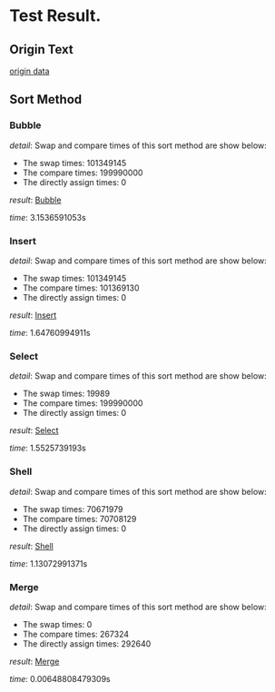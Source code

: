 # Test Result.

## Origin Text

[origin data](./data/random.txt)

## Sort Method

### Bubble

*detail*:
Swap and compare times of this sort method are show below:
- The swap times: 101349145
- The compare times: 199990000
- The directly assign times: 0


*result*:
[Bubble](./data/Bubble.txt)

*time*:
3.1536591053s

### Insert

*detail*:
Swap and compare times of this sort method are show below:
- The swap times: 101349145
- The compare times: 101369130
- The directly assign times: 0


*result*:
[Insert](./data/Insert.txt)

*time*:
1.64760994911s

### Select

*detail*:
Swap and compare times of this sort method are show below:
- The swap times: 19989
- The compare times: 199990000
- The directly assign times: 0


*result*:
[Select](./data/Select.txt)

*time*:
1.5525739193s

### Shell

*detail*:
Swap and compare times of this sort method are show below:
- The swap times: 70671979
- The compare times: 70708129
- The directly assign times: 0


*result*:
[Shell](./data/Shell.txt)

*time*:
1.13072991371s

### Merge

*detail*:
Swap and compare times of this sort method are show below:
- The swap times: 0
- The compare times: 267324
- The directly assign times: 292640


*result*:
[Merge](./data/Merge.txt)

*time*:
0.00648808479309s


